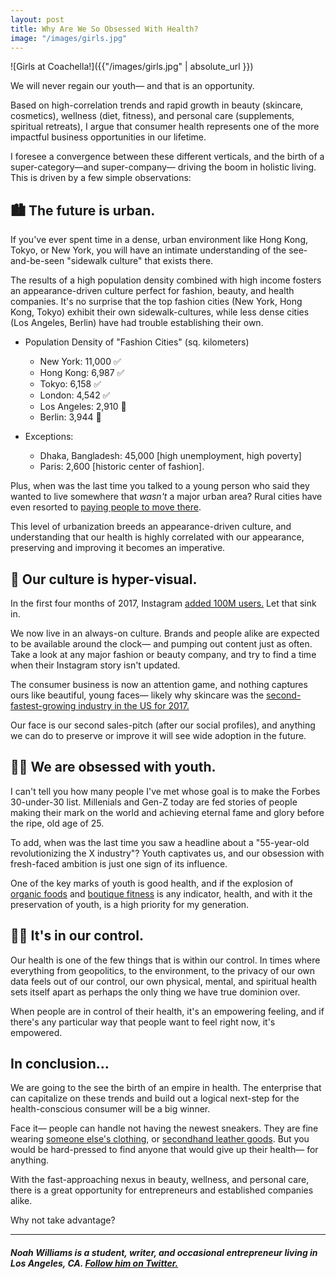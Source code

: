 ```yaml
---
layout: post
title: Why Are We So Obsessed With Health?
image: "/images/girls.jpg"
---
```


![Girls at Coachella!]({{"/images/girls.jpg" | absolute_url }})

We will never regain our youth— and that is an opportunity. 

Based on high-correlation trends and rapid growth in beauty (skincare, cosmetics), wellness (diet, fitness), and personal care (supplements, spiritual retreats), I argue that consumer health represents one of the more impactful business opportunities in our lifetime. 

I foresee a convergence between these different verticals, and the birth of a super-category—and super-company— driving the boom in holistic living. This is driven by a few simple observations: 

## 🏙 The future is urban. 

If you've ever spent time in a dense, urban environment like Hong Kong, Tokyo, or New York, you will have an intimate understanding of the see-and-be-seen "sidewalk culture" that exists there. 

The results of a high population density combined with high income fosters an appearance-driven culture perfect for fashion, beauty, and health companies. It's no surprise that the top fashion cities (New York, Hong Kong, Tokyo) exhibit their own sidewalk-cultures, while less dense cities (Los Angeles, Berlin) have had trouble establishing their own. 
 

- Population Density of "Fashion Cities" (sq. kilometers)
	- New York: 11,000 ✅
	- Hong Kong: 6,987 ✅
	- Tokyo: 6,158 ✅
	- London: 4,542 ✅
	- Los Angeles: 2,910 🚫
	- Berlin: 3,944 🚫

- Exceptions: 
	- Dhaka, Bangladesh: 45,000 [high unemployment, high poverty]
	- Paris: 2,600 [historic center of fashion].

Plus, when was the last time you talked to a young person who said they wanted to live somewhere that <i>wasn't</i> a major urban area? Rural cities have even resorted to <a href="https://www.wsj.com/articles/how-bad-is-the-labor-shortage-cities-will-pay-you-to-move-there-1525102030">paying people to move there</a>. 


This level of urbanization breeds an appearance-driven culture, and understanding that our health is highly correlated with our appearance, preserving and improving it becomes an imperative. 

## 👀 Our culture is hyper-visual.  

In the first four months of 2017, Instagram <a href="https://techcrunch.com/2017/09/25/instagram-now-has-800-million-monthly-and-500-million-daily-active-users/"> added 100M users.</a> Let that sink in. 

We now live in an always-on culture. Brands and people alike are expected to be available around the clock— and pumping out content just as often. Take a look at any major fashion or beauty company, and try to find a time when their Instagram story isn't updated.  

The consumer business is now an attention game, and nothing captures ours like beautiful, young faces— likely why skincare was the <a href="https://www.businessoffashion.com/articles/professional/9-trends-defining-the-beauty-revolution">second-fastest-growing industry in the US for 2017.</a> 

Our face is our second sales-pitch (after our social profiles), and anything we can do to preserve or improve it will see wide adoption in the future. 

## 👶🏼‍ We are obsessed with youth. 

I can't tell you how many people I've met whose goal is to make the Forbes 30-under-30 list. Millenials and Gen-Z today are fed stories of people making their mark on the world and achieving eternal fame and glory before the ripe, old age of 25. 

To add, when was the last time you saw a headline about a "55-year-old revolutionizing the X industry"? Youth captivates us, and our obsession with fresh-faced ambition is just one sign of its influence. 

One of the key marks of youth is good health, and if the explosion of <a href="https://www.ota.com/resources/market-analysis">organic foods</a> and <a href="https://www.spynergyconsulting.com/boutiqe-fitness-industry-statistics/">boutique fitness</a> is any indicator, health, and with it the preservation of youth, is a high priority for my generation. 


## 🙇🏼‍ It's in our control. 

Our health is one of the few things that is within our control. In times where everything from geopolitics, to the environment, to the privacy of our own data feels out of our control, our own physical, mental, and spiritual health sets itself apart as perhaps the only thing we have true dominion over. 

When people are in control of their health, it's an empowering feeling, and if there's any particular way that people want to feel right now, it's empowered. 

## In conclusion... 

We are going to the see the birth of an empire in health. The enterprise that can capitalize on these trends and build out a logical next-step for the health-conscious consumer will be a big winner. 

Face it— people can handle not having the newest sneakers. They are fine wearing <a href="https://www.grailed.com/">someone else's clothing</a>, or <a href="https://www.therealreal.com/">secondhand leather goods</a>. But you would be hard-pressed to find anyone that would give up their health— for anything.

With the fast-approaching nexus in beauty, wellness, and personal care, there is a great opportunity for entrepreneurs and established companies alike. 

Why not take advantage? 

------------------------

#### <i>Noah Williams is a student, writer, and occasional entrepreneur living in Los Angeles, CA. <a href="https://twitter.com/swimjones">Follow him on Twitter.</a></i> 



